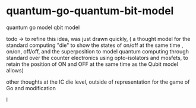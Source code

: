 # quantum-go-quantum-bit-model
quantum go model qbit model

todo -> to refine this idea, was just drawn quickly,
( a thought model for the standard computing "die" to show the states of on/off at the same time , on/on, off/off, and the superposition to model quantum computing through standard over the counter electronics using opto-isolators and mosfets, to retain the position of ON and OFF at the same time as the Qubit model allows)

other thoughts at the IC die level, outside of representation for the game of Go and modification




I
